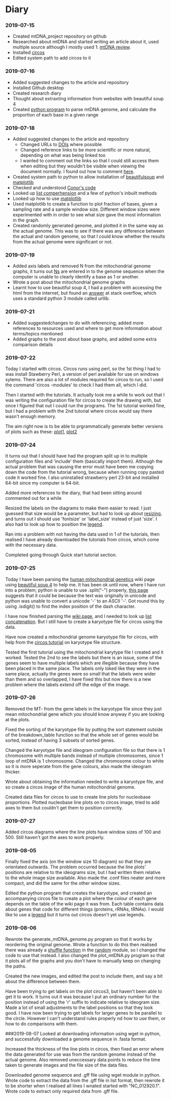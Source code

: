 # Diary

### 2019-07-15
+ Created mtDNA_project repository on github
+ Researched about mtDNA and started writing an article about it, used multiple source although I mostly used 1: [mtDNA review](https://doi.org/10.1016/j.bbabio.2009.09.005).
+ Installed [circos](circos.ca)
+ Edited system path to add circos to it

### 2019-07-16
+ Added suggested changes to the article and repository
+ Installed Github desktop
+ Created research diary
+ Thought about extraxting information from websites with beautiful soup 4
+ Created [python program](code/read_mtDNA.py) to parse mtDNA genome, and calculate the proportion of each base in a given range

### 2019-07-18
+ Added suggested changes to the article and repository
	+ Changed URLs to [DOIs](https://en.wikipedia.org/wiki/Digital_object_identifier) where possible
	+ Changed reference links to be more scientific or more natural, depending on what was being linked too
	+ I wanted to comment out the links so that I could still access them when editing but they wouldn't be visible when viewing the document normally. I found out how to comment [here](https://stackoverflow.com/questions/4823468/comments-in-markdown).
+ Created system path to python to allow installation of [beautifulsoup](https://www.crummy.com/software/BeautifulSoup/bs4/doc/) and [matplotlib](https://matplotlib.org/)
+ Checked and understood [Conor's code](code/read_mtDNA_CONOR.py)
+ Looked up [list comperhension](https://www.pythonforbeginners.com/basics/list-comprehensions-in-python) and a few of python's inbuilt methods
+ Looked up how to use [matplotlib](https://matplotlib.org/)
+ Used matplotlib to create a function to plot fraction of bases, given a sampling rate and a sample window size. Different window sizes were experimented with in order to see what size gave the most information in the graph.
+ Created randomly generated genome, and plotted it in the same way as the actual genome. This was to see if there was any difference between the actual and random genome, so that I could know whether the results from the actual genome were significant or not.

### 2019-07-19
+ Added axis labels and removed N from the mitochondrial genome graphs, it turns out [Ns](https://biology.stackexchange.com/questions/1830/why-are-there-ns-after-sanger-sequencing) are entered in to the genome sequence when the computer is unable to clearly identify a base as 1 or another.
+ Wrote a post about the mitochondrial genome graphs
+ Learnt how to use beautiful soup 4, I had a problem with accessing the html from the internet, but found an [answer](https://stackoverflow.com/questions/16025368/download-file-as-string-in-python) at stack overflow, which uses a standard python 3 module called urllib.

### 2019-07-21
+ Added suggestedchanges to do with referencing; added more references to resources used and where to get more information about terms/topics mentioned
+ Added graphs to the post about base graphs, and added some extra comparison details

### 2019-07-22
Today I started with circos. Circos runs using perl, so the 1st thing I had to was install Stawberry Perl, a version of perl available for use on windows sytems. There are also a lot of modules required for circos to run, so I used the command 'circos -modules' to check I had them all, which I did.

Then I started with the tutorials. It actually took me a while to work out that I was writing the configuration file for circos to create the drawing with, but once I figured that out I could run the programs. The 1st tutorial worked fine, but I had a problem with the 2nd tutorial where circos would say there wasn't enough memory.

The aim right now is to be able to prgrammatically generate better versiens of plots such as these: [plot1](http://embomolmed.embopress.org/content/6/2/183), [plot2](https://upload.wikimedia.org/wikipedia/commons/1/15/Map_of_the_human_mitochondrial_genome.svg)

### 2019-07-24
It turns out that I should have had the program split up in to multiple configuration files and 'include' them (basically import them). Although the actual problem that was causing the error must have been me copying down the code from the tutorial wrong, because when running copy pasted code it worked fine. I also uninstalled strawberry perl 23-bit and installed 64-bit since my computer is 64-bit.

Added more references to the diary, that had been sitting around commented out for a while

Resized the labels on the diagrams to make them easier to read. I just guessed that size would be a parameter, but had to look up about [resizing](https://gist.github.com/CnrLwlss/9587f615a7440113430c), and turns out I should use 'fontsize' or 'label_size' instead of just 'size'. I also had to look up how to position the [legend](https://matplotlib.org/3.1.1/api/legend_api.html).

Ran into a problem with not having the data used in 1 of the tutorials, then realised I have already downloaded the tutorials from circos, which come with the necessary data.

Completed going through Quick start tutorial section.

### 2019-07-25
Today I have been parsing the [human mitochondrial genetics](https://en.wikipedia.org/wiki/Human_mitochondrial_genetics) wiki page using [beautiful soup 4](https://www.crummy.com/software/BeautifulSoup/bs4/doc/) to help me. It has been ok until now, where I have run into a problem; python is unable to use .split("-") properly, [this page](https://stackoverflow.com/questions/33307690/python-ascii-codec-cant-encode-en-dash) suggests that it could be because the text was originally in unicode and python was unable to convert a unicode '-' to an ASCII '-'. Got round this by using .isdigit() to find the index position of the dash character.

I have now finished parsing the [wiki page](https://en.wikipedia.org/wiki/Human_mitochondrial_genetics), and I needed to look up [list concatenation](https://blog.usejournal.com/concatenating-two-lists-in-python-3cf9051da17f). But I still have to create a karyotype file for circos using the data.

Have now created a mitochondrial genome karyotype file for circos, with help from the [circos tutorial](http://circos.ca/documentation/tutorials/ideograms/karyotypes/) on karyotype file structure.

Tested the first tutorial using the mitochondrial karytype file I created and it worked. Tested the 2nd to see the labels but there is an issue, some of the genes seem to have multiple labels which are illegible because they have been placed in the same place. The labels only loked like they were in the same place, actually the genes were so small that the labels were wider than them and so overlapped, I have fixed this but now there is a new problem where the labels extend off the edge of the image.

### 2019-07-26
Removed the MT- from the gene labels in the karyotype file since they just mean mitochondrial gene which you should know anyway if you are looking at the plots.

Fixed the sorting of the karyotype file by putting the sort statement outside of the breakdown_table function so that the whole set of genes would be sorted, instead of having 3 subsets of sorted genes.

Changed the karyotype file and ideogram configuration file so that there is 1 chromosome with multiple bands instead of multiple chromosomes, since 1 loop of mtDNA is 1 chromosome. Changed the chromosome colour to white so it is more seperate from the gene colours, also made the ideogram thicker.

Wrote about obtaining the information needed to write a karyotype file, and so create a circos image of the human mitochondrial genome.

Created data files for circos to use to create line plots for nucleobase proportions. Plotted nucleobase line plots on to circos image, tried to add axes to them but couldn't get them to position correctly.

### 2019-07-27
Added circos diagrams where the line plots have window sizes of 100 and 500. Still haven't got the axes to work properly.

### 2019-08-05
Finally fixed the axis (on the window size 10 diagram) so that they are orientated outwards. The problem occurred because the line plots' positions are relative to the ideograms size, but I had written them relative to the whole image size available. Also made the .conf files neater and more compact, and did the same for the other window sizes.

Edited the python program that creates the karyotype, and created an accompanying circos file to create a plot where the colour of each gene depends on the table of the wiki page it was from. Each table contains data about genes that code for different things (proteins, rRNAs, tRNAs). I would like to use a [legend](http://circos.ca/documentation/tutorials/2d_tracks/heat_maps/) but it turns out circos doesn't yet use legends.

### 2019-08-06
Rewrote the generate_mtDNA_genome.py program so that it works by reordering the original genome. Wrote a function to do this then realised there was already a [shuffle function](https://smallbusiness.chron.com/randomize-list-python-26724.html) in the [random](https://docs.python.org/3/library/random.html) module, so I changed the code to use that instead. I also changed the plot_mtDNA.py program so that it plots all of the graphs and you don't have to manually keep on changing the paths.

Created the new images, and edited the post to include them, and say a bit about the difference between them.

Have been trying to get labels on the plot circos3, but haven't been able to get it to work. It turns out it was because I put an ordinary number for the position instead of using the 'r' suffix to indicate relative to ideogram size. Made a lot of small adjustments to the label positions so that they look good. I have now been trying to get labels for larger genes to be parallel to the circle. However I can't understand rules properly nd how to use them, or how to do comparisons with them.

###2019-08-07
Looked at downloading information using wget in python, and successfully downloaded a genome sequence in .fasta format.

Increased the thickness of the line plots in circos, then fixed an error where the data generated for use was from the random genome instead of the actual genome. Also removed uneccessary data points to reduce the time taken to generate images and the file size of the data files.

Downloaded genome sequence and .gff file using wget module in python. Wrote code to extract the data from the .gff file in list format, then rewrote it to be shorter when I realised all lines I wnated started with "NC_012920.1". Wrote code to extract only required data from .gff file.